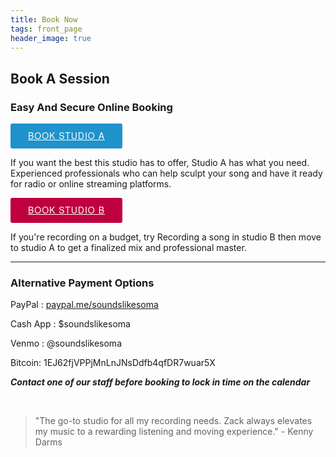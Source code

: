 ```yaml
---
title: Book Now
tags: front_page
header_image: true
---
```

## Book A Session

### Easy And Secure Online Booking


<!-- Start Square Appointments Embed code --> <a target="_top" style=" background-color: #1E93CC; color: white; height: 40px; text-transform: uppercase; font-family: 'Square Market', 'helvetica neue', helvetica, arial, sans-serif; letter-spacing: 1px; line-height: 38px; padding: 0 28px; border-radius: 3px; font-weight: 500; font-size: 14px; cursor: pointer; display: inline-block; " href="https://squareup.com/appointments/book/8GNV6PJ8WK7YH/sounds-like-soma-philadelphia-pa" rel="nofollow">Book Studio A</a> <!-- End Square Appointments Embed code -->

If you want the best this studio has to offer, Studio A has what you need. Experienced professionals who can help sculpt your song and have it ready for radio or online streaming platforms.

<!-- Start Square Appointments Embed code --> <a target="_top" style=" background-color: #BF003F; color: white; height: 40px; text-transform: uppercase; font-family: 'Square Market', 'helvetica neue', helvetica, arial, sans-serif; letter-spacing: 1px; line-height: 38px; padding: 0 28px; border-radius: 3px; font-weight: 500; font-size: 14px; cursor: pointer; display: inline-block; " href="https://squareup.com/appointments/book/VC0MQHN4GS4ND/sls-studio-b-philadelphia-pa" rel="nofollow">Book Studio B</a> <!-- End Square Appointments Embed code -->

If you're recording on a budget, try Recording a song in studio B then move to studio A to get a finalized mix and professional master.

- - -

### Alternative Payment Options

PayPal : <a href="https://www.paypal.me/soundslikesoma" target="PayPal Payment Link">paypal.me/soundslikesoma</a>

Cash App : $soundslikesoma

Venmo : @soundslikesoma

Bitcoin: 1EJ62fjVPPjMnLnJNsDdfb4qfDR7wuar5X

**_Contact one of our staff before booking to lock in time on the calendar_**

<br />

<blockquote>"The go-to studio for all my recording needs.  Zack always elevates my music to a rewarding listening and moving experience." - Kenny Darms</blockquote>

